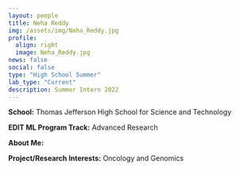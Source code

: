 ```yaml
---
layout: people
title: Neha Reddy
img: /assets/img/Neha_Reddy.jpg
profile:
  align: right
  image: Neha_Reddy.jpg
news: false
social: false
type: "High School Summer"
lab_type: "Current"
description: Summer Intern 2022
---
```


**School:** Thomas Jefferson High School for Science and Technology

**EDIT ML Program Track:**
Advanced Research

**About Me:**
  

**Project/Research Interests:**
Oncology and Genomics
